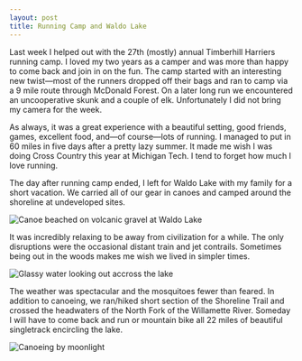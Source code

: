 ```yaml
---
layout: post
title: Running Camp and Waldo Lake
---
```



Last week I helped out with the 27th (mostly) annual Timberhill Harriers running camp. I loved my two years as a camper and was more than happy to come back and join in on the fun. The camp started with an interesting new twist—most of the runners dropped off their bags and ran to camp via a 9 mile route through McDonald Forest. On a later long run we encountered an uncooperative skunk and a couple of elk. Unfortunately I did not bring my camera for the week.

As always, it was a great experience with a beautiful setting, good friends, games, excellent food, and—of course—lots of running. I managed to put in 60 miles in five days after a pretty lazy summer. It made me wish I was doing Cross Country this year at Michigan Tech. I tend to forget how much I love running.

The day after running camp ended, I left for Waldo Lake with my family for a short vacation. We carried all of our gear in canoes and camped around the shoreline at undeveloped sites.

![Canoe beached on volcanic gravel at Waldo Lake](http://eoisaacs.github.io/images/2013-08-22-img1.jpg)

It was incredibly relaxing to be away from civilization for a while. The only disruptions were the occasional distant train and jet contrails. Sometimes being out in the woods makes me wish we lived in simpler times.

![Glassy water looking out accross the lake](http://eoisaacs.github.io/images/2013-08-22-img2.jpg)

The weather was spectacular and the mosquitoes fewer than feared. In addition to canoeing, we ran/hiked short section of the Shoreline Trail and crossed the headwaters of the North Fork of the Willamette River. Someday I will have to come back and run or mountain bike all 22 miles of beautiful singletrack encircling the lake.

![Canoeing by moonlight](http://eoisaacs.github.io/images/2013-08-22-img3.jpg)
